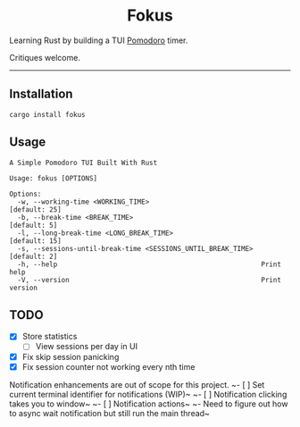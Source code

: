 <h1 align="center">Fokus</h1>

Learning Rust by building a TUI [Pomodoro](https://en.wikipedia.org/wiki/Pomodoro_Technique) timer.

Critiques welcome.

---

## Installation

```
cargo install fokus
```

## Usage

```
A Simple Pomodoro TUI Built With Rust

Usage: fokus [OPTIONS]

Options:
  -w, --working-time <WORKING_TIME>                            [default: 25]
  -b, --break-time <BREAK_TIME>                                [default: 5]
  -l, --long-break-time <LONG_BREAK_TIME>                      [default: 15]
  -s, --sessions-until-break-time <SESSIONS_UNTIL_BREAK_TIME>  [default: 2]
  -h, --help                                                   Print help
  -V, --version                                                Print version
```

## TODO

- [x] Store statistics
    - [ ] View sessions per day in UI
- [x] Fix skip session panicking
- [x] Fix session counter not working every nth time

Notification enhancements are out of scope for this project.
~- [ ] Set current terminal identifier for notifications (WIP)~
~- [ ] Notification clicking takes you to window~
~- [ ] Notification actions~
~- Need to figure out how to async wait notification but still run the main thread~
